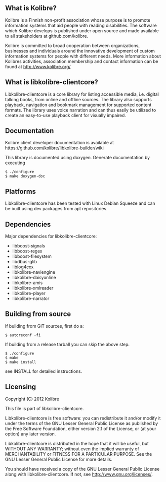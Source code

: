 What is Kolibre?
---------------------------------
Kolibre is a Finnish non-profit association whose purpose is to promote
information systems that aid people with reading disabilities. The software
which Kolibre develops is published under open source and made available to all
stakeholders at github.com/kolibre.

Kolibre is committed to broad cooperation between organizations, businesses and
individuals around the innovative development of custom information systems for
people with different needs. More information about Kolibres activities, association 
membership and contact information can be found at http://www.kolibre.org/


What is libkolibre-clientcore?
---------------------------------
Libkolibre-clientcore is a core library for listing accessible media, i.e. digital talking 
books, from online and offline sources. The library also supports playback, 
navigation and bookmark management for supported content formats. 
The library uses voice narration and can thus easily be utilized to create 
an easy-to-use playback client for visually impaired.


Documentation
---------------------------------
Kolibre client developer documentation is available at 
https://github.com/kolibre/libkolibre-builder/wiki

This library is documented using doxygen. Generate documentation by executing

    $ ./configure
    $ make doxygen-doc

Platforms
---------------------------------
Libkolibre-clientcore has been tested with Linux Debian Squeeze and can be built
using dev packages from apt repositories.

Dependencies
---------------------------------
Major dependencies for libkolibre-clientcore:

* libboost-signals
* libboost-regex
* libboost-filesystem
* libdbus-glib
* liblog4cxx
* libkolibre-naviengine
* libkolibre-daisyonline
* libkolibre-amis
* libkolibre-xmlreader
* libkolibre-player
* libkolibre-narrator

Building from source
---------------------------------
If building from GIT sources, first do a:

    $ autoreconf -fi

If building from a release tarball you can skip the above step.

    $ ./configure
    $ make
    $ make install

see INSTALL for detailed instructions.

Licensing
---------------------------------
Copyright (C) 2012 Kolibre

This file is part of libkolibre-clientcore.

Libkolibre-clientcore is free software: you can redistribute it and/or modify
it under the terms of the GNU Lesser General Public License as published by
the Free Software Foundation, either version 2.1 of the License, or
(at your option) any later version.

Libkolibre-clientcore is distributed in the hope that it will be useful,
but WITHOUT ANY WARRANTY; without even the implied warranty of
MERCHANTABILITY or FITNESS FOR A PARTICULAR PURPOSE.  See the
GNU Lesser General Public License for more details.

You should have received a copy of the GNU Lesser General Public License
along with libkolibre-clientcore. If not, see <http://www.gnu.org/licenses/>.

